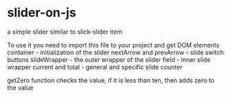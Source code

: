 # slider-on-js

a simple slider similar to slick-slider item

To use it you need to import this file to your project and get DOM elements
container - initialization of the slider
nextArrow and prevArrow - slide switch buttons
slideWrapper - the outer wrapper of the slider
field - inner slide wrapper
current and total - general and specific slide counter

getZero function checks the value, if it is less than ten, then adds zero to the value
